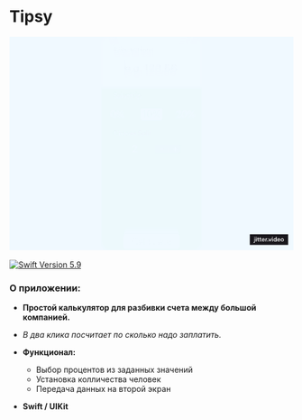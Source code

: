 # Tipsy
![tipsy](Images/1.gif)

<p align="left"> 
<a href="https://swift.org">
<img src="https://img.shields.io/badge/Swift-5.9-mediumslateblue" alt="Swift Version 5.9" /></a>
</p>

### О приложении:

- **Простой калькулятор для разбивки счета между большой компанией.**
- *В два клика посчитает по сколько надо заплатить.*
- **Функционал:**
  - Выбор процентов из заданных значений
  - Установка колличества человек
  - Передача данных на второй экран

- **Swift / UIKit**
